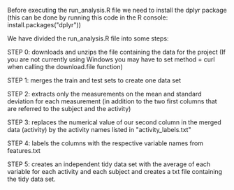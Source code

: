 Before executing the run_analysis.R file we need to install the dplyr package (this can be done by running this code in the R console: install.packages("dplyr"))

We have divided the run_analysis.R file into some steps:

STEP 0:
downloads and unzips the file containing the data for the project (If you are not currently
using Windows you may have to set method = curl when calling the download.file function)

STEP 1:
merges the train and test sets to create one data set

STEP 2:
extracts only the measurements on the mean and standard deviation for each measurement
(in addition to the two first columns that are referred to the subject and the activity)

STEP 3:
replaces the numerical value of our second column in the merged data (activity) by the activity
names listed in "activity_labels.txt"

STEP 4:
labels the columns with the respective variable names from features.txt

STEP 5:
creates an independent tidy data set with the average of each variable
for each activity and each subject and creates a txt file containing the tidy data set.
